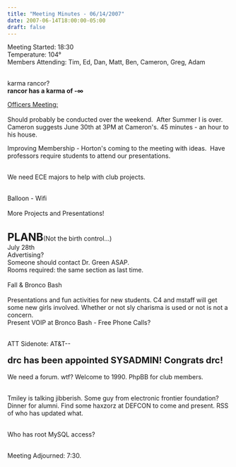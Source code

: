 ```yaml
---
title: "Meeting Minutes - 06/14/2007"
date: 2007-06-14T18:00:00-05:00
draft: false
---
```


Meeting Started: 18:30<br />
Temperature: 104°<br />
Members Attending: Tim, Ed, Dan, Matt, Ben, Cameron, Greg, Adam<br /><br />

karma rancor?<br />
<strong> rancor has a karma of -&#8734;</strong><br />

<div><u>Officers Meeting:</u></div><br />
Should probably be conducted over the weekend.&nbsp; After Summer I is over.&nbsp; Cameron suggests June 30th at 3PM at Cameron's. 45 minutes - an hour to his house.<br />

Improving Membership - Horton's coming to the meeting with ideas.&nbsp; Have professors require students to attend our presentations.<br /><br />

We need ECE majors to help with club projects.<br /> <br />

Balloon - Wifi<br /><br />
More Projects and Presentations!<br /><br />

<span style="font-weight: bolder; font-size: 24px;">PLANB</span>(Not the birth control...)<br />
July 28th<br />
Advertising?<br />
Someone should contact Dr. Green ASAP.<br />
Rooms required: the same section as last time.<br />
<br />
Fall &amp; Bronco Bash<br /><br />
Presentations and fun activities for new students.  C4 and mstaff will get some new girls involved.  Whether or not sly charisma is used or not is not a concern.<br />
Present VOIP at Bronco Bash - Free Phone Calls?<br /><br />

ATT Sidenote: AT&T--<br />
<br />
<span style="font-size:20px"><strong>drc has been appointed SYSADMIN!  Congrats drc!</strong></span>
<br /><br />
We need a forum.  wtf? Welcome to 1990.  PhpBB for club members.<br /><br />

Tmiley is talking jibberish.  Some guy from electronic frontier foundation?  Dinner for alumni.  Find some haxzorz at DEFCON to come and present. RSS of who has updated what.<br /><br />

Who has root MySQL access?<br /><br />

Meeting Adjourned: 7:30.
 
